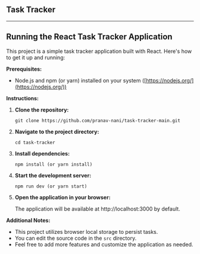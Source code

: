 ## Task Tracker

---


## Running the React Task Tracker Application

This project is a simple task tracker application built with React. Here's how to get it up and running:

**Prerequisites:**

- Node.js and npm (or yarn) installed on your system ([https://nodejs.org/](https://nodejs.org/))

**Instructions:**

1. **Clone the repository:**

   ```
   git clone https://github.com/pranav-nani/task-tracker-main.git
   ```

2. **Navigate to the project directory:**

   ```
   cd task-tracker
   ```

3. **Install dependencies:**

   ```
   npm install (or yarn install)
   ```

4. **Start the development server:**

   ```
   npm run dev (or yarn start)
   ```

5. **Open the application in your browser:**

   The application will be available at http://localhost:3000 by default.

**Additional Notes:**

- This project utilizes browser local storage to persist tasks.
- You can edit the source code in the `src` directory.
- Feel free to add more features and customize the application as needed.
